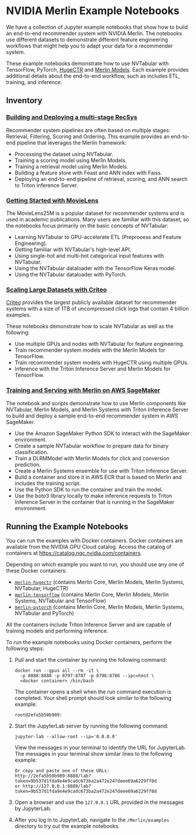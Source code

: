 # NVIDIA Merlin Example Notebooks

We have a collection of Jupyter example notebooks that show how to build an end-to-end recommender system with NVIDIA Merlin.
The notebooks use different datasets to demonstrate different feature engineering workflows that might help you to adapt your data for a recommender system.

These example notebooks demonstrate how to use NVTabular with TensorFlow, PyTorch, [HugeCTR](https://github.com/NVIDIA-Merlin/HugeCTR) and [Merlin Models](https://github.com/NVIDIA-Merlin/models).
Each example provides additional details about the end-to-end workflow, such as includes ETL, training, and inference.

## Inventory

### [Building and Deploying a multi-stage RecSys](./Building-and-deploying-multi-stage-RecSys)

Recommender system pipelines are often based on multiple stages: Retrieval, Filtering, Scoring and Ordering.
This example provides an end-to-end pipeline that leverages the Merlin framework:

- Processing the dataset using NVTabular.
- Training a scoring model using Merlin Models.
- Training a retrieval model using Merlin Models.
- Building a feature store with Feast and ANN index with Faiss.
- Deploying an end-to-end pipeline of retrieval, scoring, and ANN search to Triton Inference Server.

### [Getting Started with MovieLens](./getting-started-movielens)

The MovieLens25M is a popular dataset for recommender systems and is used in academic publications.
Many users are familiar with this dataset, so the notebooks focus primarily on the basic concepts of NVTabular:

- Learning NVTabular to GPU-accelerate ETL (Preprocess and Feature Engineering).
- Getting familiar with NVTabular's high-level API.
- Using single-hot and multi-hot categorical input features with NVTabular.
- Using the NVTabular dataloader with the TensorFlow Keras model.
- Using the NVTabular dataloader with PyTorch.

### [Scaling Large Datasets with Criteo](./scaling-criteo)

[Criteo](https://ailab.criteo.com/download-criteo-1tb-click-logs-dataset/) provides the largest publicly available dataset for recommender systems with a size of 1TB of uncompressed click logs that contain 4 billion examples.

These notebooks demonstrate how to scale NVTabular as well as the following:

- Use multiple GPUs and nodes with NVTabular for feature engineering.
- Train recommender system models with the Merlin Models for TensorFlow.
- Train recommender system models with HugeCTR using multiple GPUs.
- Inference with the Triton Inference Server and Merlin Models for TensorFlow.

### [Training and Serving with Merlin on AWS SageMaker](./sagemaker-tensorflow/)

The notebook and scripts demonstrate how to use Merlin components like NVTabular, Merlin Models, and Merlin Systems
with Triton Inference Server to build and deploy a sample end-to-end recommender system in AWS SageMaker.

- Use the Amazon SageMaker Python SDK to interact with the SageMaker environment.
- Create a sample NVTabular workflow to prepare data for binary classification.
- Train a DLRMModel with Merlin Models for click and conversion prediction.
- Create a Merlin Systems ensemble for use with Triton Inference Server.
- Build a container and store it in AWS ECR that is based on Merlin and includes the training script.
- Use the Python SDK to run the container and train the model.
- Use the boto3 library locally to make inference requests to Triton Inference Server in the container that is running in the SageMaker environment.

## Running the Example Notebooks

You can run the examples with Docker containers.
Docker containers are available from the NVIDIA GPU Cloud catalog.
Access the catalog of containers at <https://catalog.ngc.nvidia.com/containers>.

Depending on which example you want to run, you should use any one of these Docker containers:

- [`merlin-hugectr`](https://catalog.ngc.nvidia.com/orgs/nvidia/teams/merlin/containers/merlin-hugectr) (contains Merlin Core, Merlin Models, Merlin Systems, NVTabular, HugeCTR)
- [`merlin-tensorflow`](https://catalog.ngc.nvidia.com/orgs/nvidia/teams/merlin/containers/merlin-tensorflow) (contains Merlin Core, Merlin Models, Merlin Systems, NVTabular and TensorFlow)
- [`merlin-pytorch`](https://catalog.ngc.nvidia.com/orgs/nvidia/teams/merlin/containers/merlin-pytorch) (contains Merlin Core, Merlin Models, Merlin Systems, NVTabular and PyTorch)

All the containers include Triton Inference Server and are capable of training models and performing inference.

To run the example notebooks using Docker containers, perform the following steps:

1. Pull and start the container by running the following command:

   ```shell
   docker run --gpus all --rm -it \
     -p 8888:8888 -p 8797:8787 -p 8796:8786 --ipc=host \
     <docker container> /bin/bash
   ```

   The container opens a shell when the run command execution is completed.
   Your shell prompt should look similar to the following example:

   ```shell
   root@2efa5b50b909:
   ```

1. Start the JupyterLab server by running the following command:

   ```shell
   jupyter-lab --allow-root --ip='0.0.0.0'
   ```

   View the messages in your terminal to identify the URL for JupyterLab.
   The messages in your terminal show similar lines to the following example:

   ```shell
   Or copy and paste one of these URLs:
   http://2efa5b50b909:8888/lab?token=9b537d1fda9e4e9cadc673ba2a472e247deee69a6229ff8d
   or http://127.0.0.1:8888/lab?token=9b537d1fda9e4e9cadc673ba2a472e247deee69a6229ff8d
   ```

1. Open a browser and use the `127.0.0.1` URL provided in the messages by JupyterLab.

1. After you log in to JupyterLab, navigate to the `/Merlin/examples` directory to try out the example notebooks.
